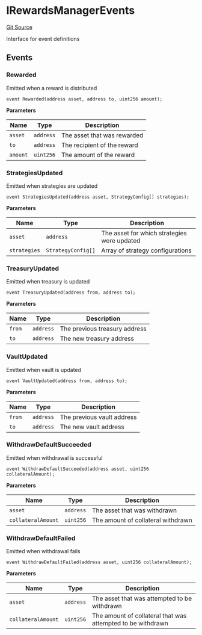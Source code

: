 # IRewardsManagerEvents
[Git Source](https://github.com/Level-Money/contracts/blob/cdcafc63c9abdb8c667176cf6dd45d63276ad690/src/v2/interfaces/level/IRewardsManager.sol)

Interface for event definitions


## Events
### Rewarded
Emitted when a reward is distributed


```solidity
event Rewarded(address asset, address to, uint256 amount);
```

**Parameters**

|Name|Type|Description|
|----|----|-----------|
|`asset`|`address`|The asset that was rewarded|
|`to`|`address`|The recipient of the reward|
|`amount`|`uint256`|The amount of the reward|

### StrategiesUpdated
Emitted when strategies are updated


```solidity
event StrategiesUpdated(address asset, StrategyConfig[] strategies);
```

**Parameters**

|Name|Type|Description|
|----|----|-----------|
|`asset`|`address`|The asset for which strategies were updated|
|`strategies`|`StrategyConfig[]`|Array of strategy configurations|

### TreasuryUpdated
Emitted when treasury is updated


```solidity
event TreasuryUpdated(address from, address to);
```

**Parameters**

|Name|Type|Description|
|----|----|-----------|
|`from`|`address`|The previous treasury address|
|`to`|`address`|The new treasury address|

### VaultUpdated
Emitted when vault is updated


```solidity
event VaultUpdated(address from, address to);
```

**Parameters**

|Name|Type|Description|
|----|----|-----------|
|`from`|`address`|The previous vault address|
|`to`|`address`|The new vault address|

### WithdrawDefaultSucceeded
Emitted when withdrawal is successful


```solidity
event WithdrawDefaultSucceeded(address asset, uint256 collateralAmount);
```

**Parameters**

|Name|Type|Description|
|----|----|-----------|
|`asset`|`address`|The asset that was withdrawn|
|`collateralAmount`|`uint256`|The amount of collateral withdrawn|

### WithdrawDefaultFailed
Emitted when withdrawal fails


```solidity
event WithdrawDefaultFailed(address asset, uint256 collateralAmount);
```

**Parameters**

|Name|Type|Description|
|----|----|-----------|
|`asset`|`address`|The asset that was attempted to be withdrawn|
|`collateralAmount`|`uint256`|The amount of collateral that was attempted to be withdrawn|

